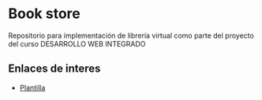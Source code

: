 # Book store

Repositorio para implementación de librería virtual como parte del proyecto del curso DESARROLLO WEB INTEGRADO

## Enlaces de interes

- [Plantilla](https://colorlib.com/wp/template/divisima)
